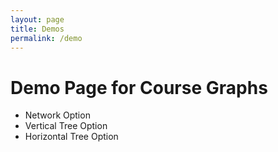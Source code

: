 ```yaml
---
layout: page
title: Demos
permalink: /demo
---
```

# Demo Page for Course Graphs
* Network Option
* Vertical Tree Option
* Horizontal Tree Option
